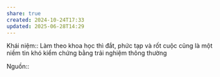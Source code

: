 ```yaml
---
share: true
created: 2024-10-24T17:33
updated: 2025-06-28T14:29
---
```

Khái niệm:: 
Làm theo khoa học thì đắt, phức tạp và rốt cuộc cũng là một niềm tin khó kiểm chứng bằng trải nghiệm thông thường

Nguồn:: 
